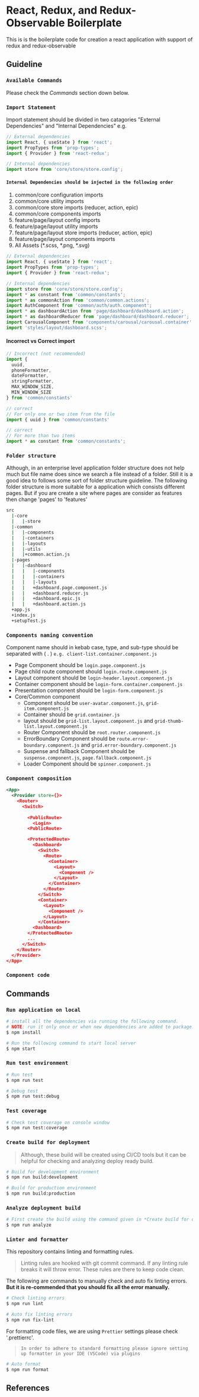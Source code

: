 # React, Redux, and Redux-Observable Boilerplate
This is is the boilerplate code for creation a react application with support of redux and redux-observable

## Guideline
### **`Available Commands`**
Please check the *Commands* section down below.

### **`Import Statement`**
Import statement should be divided in two catagories "External Dependencies" and "Internal Dependencies" e.g.
```javascript
// External dependencies
import React, { useState } from 'react';
import PropTypes from 'prop-types';
import { Provider } from 'react-redux';

// Internal dependencies
import store from 'core/store/store.config';
```

#### **`Internal Dependencies should be injected in the following order`**
1. common/core configuration imports
2. common/core utility imports
3. common/core store imports (reducer, action, epic)
4. common/core components imports
5. feature/page/layout config imports
6. feature/page/layout utility imports
7. feature/page/layout store imports (reducer, action, epic)
8. feature/page/layout components imports
9. All Assets (*.scss, *.png, *.svg)

```javascript
// External dependencies
import React, { useState } from 'react';
import PropTypes from 'prop-types';
import { Provider } from 'react-redux';

// Internal dependencies
import store from 'core/store/store.config';
import * as constant from 'common/constants';
import * as commonAction from 'common/common.actions';
import AuthComponent from 'common/auth/auth.component';
import * as dashboardAction from 'page/dashboard/dashboard.action';
import * as dashboardReducer from 'page/dashboard/dashboard.reducer';
import CarousalComponent from 'components/carousal/carousal.container'
import 'styles/layout/dashboard.scss';
```

#### Incorrect vs Correct import
```javascript
// Incorrect (not recommended)
import {
  uuid, 
  phoneFormatter, 
  dateFormatter, 
  stringFormatter, 
  MAX_WINDOW_SIZE,
  MIN_WINDOW_SIZE
} from 'common/constants'

// correct 
// For only one or two item from the file
import { uuid } from 'common/constants'

// correct 
// For more than two items
import * as constant from 'common/constants';
```

### **`Folder structure`**
Although, in an enterprise level application folder structure does not help much but file name does since we search a file instead of a folder. Still it is a good idea to follows some sort of folder structure guideline. The following folder structure is more suitable for a application which consists different pages. But if you are create a site where pages are consider as features then change 'pages' to 'features'
```sh
src
  |-core
  |   |-store
  |-common
  |   |-components
  |   |-containers
  |   |-layouts
  |   |-utils
  |   |+common.action.js
  |-pages
  |   |-dashboard
  |   |   |-components
  |   |   |-containers
  |   |   |-layouts
  |   |   +dashboard.page.component.js
  |   |   +dashboard.reducer.js
  |   |   +dashboard.epic.js
  |   |   +dashboard.action.js
  +app.js
  +index.js
  +setupTest.js
```
### **`Components naming convention`**
Component name should in kebab case, type, and sub-type should be separated with ( . )  `e.g. client-list.container.component.js`
- Page Component should be `login.page.component.js`
- Page child route component should `login.route.component.js`
- Layout component should be `login-header.layout.component.js`
- Container component should be `login-form.container.component.js`
- Presentation component should be `login-form.component.js`
- Core/Common component 
  - Component should be `user-avatar.component.js`, `grid-item.component.js` 
  - Container should be `grid.container.js`
  - layout should be `grid-list.layout.component.js` and `grid-thumb-list.layout.component.js`
  - Router Component should be `root.router.component.js`
  - ErrorBoundary Component should be `route.error-boundary.component.js` and `grid.error-boundary.component.js`
  - Suspense and fallback Component should be `suspense.component.js`, `page.fallback.component.js`
  - Loader Component should be `spinner.component.js`

### **`Component composition`**
```XML
<App>
  <Provider store={}>
    <Router>
      <Switch>
        
        <PublicRoute>
          <Login>
        <PublicRoute>

        <ProtectedRoute>
          <Dashboard>
            <Switch>
              <Route>
                <Container>
                  <Layout>
                    <Component />
                  </Layout>
                </Container>
              </Route>
            </Switch>
            <Container>
              <Layout>
                <Component />
              </Layout>
            </Container>
          <Dashboard>
        </ProtectedRoute>
        ...
      </Switch>
    </Router>
  </Provider>
</App>
```

### **`Component code`** 

## Commands

### **`Run application on local`** 
```sh
# install all the dependencies via running the following command.
# NOTE: run it only once or when new dependencies are added to package.json 
$ npm install

# Run the following command to start local server
$ npm start
```
### **`Run test environment`**
```sh
# Run test
$ npm run test

# Debug test
$ npm run test:debug
```

### **`Test coverage`**
```sh
# Check test coverage on console window
$ npm run test:coverage
```

### **`Create build for deployment`**
> Although, these build will be created using CI/CD tools but it can be helpful for checking and analyzing deploy ready build.
```sh
# Build for development environment
$ npm run build:development

# Build for production environment
$ npm run build:production
```

### **`Analyze deployment build`**
```sh
# First create the build using the command given in *Create build for deployment*
$ npm run analyze
```

### **`Linter and formatter`**
This repository contains linting and formatting rules. 

> Linting rules are hooked with git commit command. If any linting rule breaks it will throw error. These rules are there to keep code clean.

The following are commands to manually check and auto fix linting errors. **But it is re-commended that you should fix all the error manually.**
```sh
# Check linting errors
$ npm run lint

# Auto fix linting errors
$ npm run fix-lint
```

For formatting code files, we are using `Prettier` settings please check '.prettierrc'.

> `In order to adhere to standard formatting please ignore setting up formatter in your IDE (VSCode) via plugins`

```sh
# Auto format
$ npm run format
```

## References